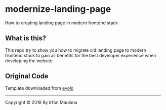 # modernize-landing-page

How to creating landing page in modern frontend stack

## What is this?

This repo try to show you how to migrate old landing page to modern frontend stack to gain all benefits for the best developer experience when developing the website.

## Original Code

Template downloaded from [evolo](https://onepagelove.com/evolo)

---

Copyright © 2019 By Irfan Maulana